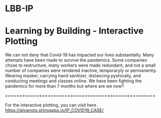 # LBB-IP
Learning by Building - Interactive Plotting
=====================================================


We can not deny that Covid-19 has impacted our lives substantially. Many attempts have been made to survive the pandemics. Some companies chose to restructure, many workers were made redundant, and not a small number of companies were rendered inactive, temporaryly or permanently. Wearing masker, carrying hand sanitizer, distancing pyshically, and conducting meetings and classes online. We have been fighting the pandemics for more than 7 months but where are we now? 




=====================================================


For the interactive plotting, you can visit here.
https://alvianojs.shinyapps.io/IP_COVID19_CASE/
